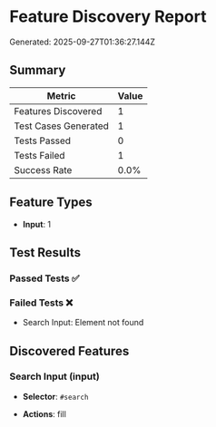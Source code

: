 # Feature Discovery Report

Generated: 2025-09-27T01:36:27.144Z

## Summary

| Metric | Value |
|--------|-------|
| Features Discovered | 1 |
| Test Cases Generated | 1 |
| Tests Passed | 0 |
| Tests Failed | 1 |
| Success Rate | 0.0% |

## Feature Types

- **Input**: 1

## Test Results

### Passed Tests ✅


### Failed Tests ❌
- Search Input: Element not found

## Discovered Features


### Search Input (input)
- **Selector**: `#search`

- **Actions**: fill

